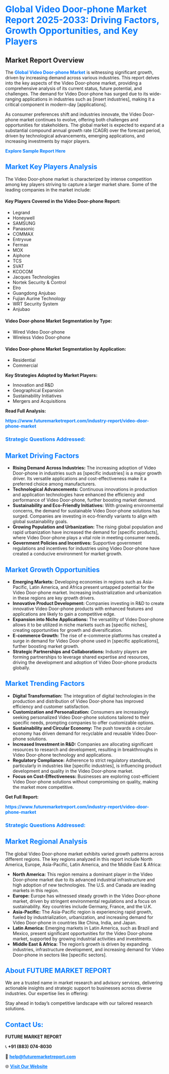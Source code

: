 <h1 style="color: #007BFF;">Global Video Door-phone Market Report 2025-2033: Driving Factors, Growth Opportunities, and Key Players</h1>

<section id="overview">
<h2>Market Report Overview</h2>
<p>The <a href="https://www.futuremarketreport.com/industry-report/video-door-phone-market" style="color: #007BFF; text-decoration: none;"><strong>Global Video Door-phone Market</strong></a> is witnessing significant growth, driven by increasing demand across various industries. This report delves into the key aspects of the Video Door-phone market, providing a comprehensive analysis of its current status, future potential, and challenges. The demand for Video Door-phone has surged due to its wide-ranging applications in industries such as [insert industries], making it a critical component in modern-day [applications].</p>
<p>As consumer preferences shift and industries innovate, the Video Door-phone market continues to evolve, offering both challenges and opportunities for stakeholders. The global market is expected to expand at a substantial compound annual growth rate (CAGR) over the forecast period, driven by technological advancements, emerging applications, and increasing investments by major players.</p>
</section>

<section id="overview">
<p><a href="https://www.futuremarketreport.com/request-sample/reportId=105290" style="color: #007BFF; text-decoration: none;"><strong>Explore Sample Report Here</strong></a></p>
</section>

<section id="key-players">
<h2 style="color: #007BFF;">Market Key Players Analysis</h2>
<p>The Video Door-phone market is characterized by intense competition among key players striving to capture a larger market share. Some of the leading companies in the market include:</p>
<h4>Key Players Covered in the Video Door-phone Report:</h4>
<ul><li>Legrand</li><li>Honeywell</li><li>SAMSUNG</li><li>Panasonic</li><li>COMMAX</li><li>Entryvue</li><li>Fermax</li><li>MOX</li><li>Aiphone</li><li>TCS</li><li>SVAT</li><li>KCOCOM</li><li>Jacques Technologies</li><li>Nortek Security &amp; Control</li><li>Elro</li><li>Guangdong Anjubao</li><li>Fujian Aurine Technology</li><li>WRT Security System</li><li>Anjubao</li></ul>
<h4>Video Door-phone Market Segmentation by Type:</h4>
<ul><li>Wired Video Door-phone</li><li>Wireless Video Door-phone</li></ul>

<h4>Video Door-phone Market Segmentation by Application:</h4>
<ul><li>Residential</li><li>Commercial</li></ul>
<p><strong>Key Strategies Adopted by Market Players:</strong></p>
<ul>
<li>Innovation and R&D</li>
<li>Geographical Expansion</li>
<li>Sustainability Initiatives</li>
<li>Mergers and Acquisitions</li>
</ul>
</section>

<section>
<p><strong>Read Full Analysis: </strong></p><a href="https://www.futuremarketreport.com/industry-report/video-door-phone-market" style="color: #007BFF; text-decoration: none;"><strong>https://www.futuremarketreport.com/industry-report/video-door-phone-market</strong></a>
<h3 style="color: #007BFF;">Strategic Questions Addressed:</h3>
</section>

<section id="driving-factors">
<h2 style="color: #007BFF;">Market Driving Factors</h2>
<ul>
<li><strong>Rising Demand Across Industries:</strong> The increasing adoption of Video Door-phone in industries such as [specific industries] is a major growth driver. Its versatile applications and cost-effectiveness make it a preferred choice among manufacturers.</li>
<li><strong>Technological Advancements:</strong> Continuous innovations in production and application technologies have enhanced the efficiency and performance of Video Door-phone, further boosting market demand.</li>
<li><strong>Sustainability and Eco-Friendly Initiatives:</strong> With growing environmental concerns, the demand for sustainable Video Door-phone solutions has surged. Companies are investing in eco-friendly variants to align with global sustainability goals.</li>
<li><strong>Growing Population and Urbanization:</strong> The rising global population and rapid urbanization have increased the demand for [specific products], where Video Door-phone plays a vital role in meeting consumer needs.</li>
<li><strong>Government Policies and Incentives:</strong> Supportive government regulations and incentives for industries using Video Door-phone have created a conducive environment for market growth.</li>
</ul>
</section>

<section id="growth-opportunities">
<h2 style="color: #007BFF;">Market Growth Opportunities</h2>
<ul>
<li><strong>Emerging Markets:</strong> Developing economies in regions such as Asia-Pacific, Latin America, and Africa present untapped potential for the Video Door-phone market. Increasing industrialization and urbanization in these regions are key growth drivers.</li>
<li><strong>Innovative Product Development:</strong> Companies investing in R&D to create innovative Video Door-phone products with enhanced features and applications are likely to gain a competitive edge.</li>
<li><strong>Expansion into Niche Applications:</strong> The versatility of Video Door-phone allows it to be utilized in niche markets such as [specific niches], creating opportunities for growth and diversification.</li>
<li><strong>E-commerce Growth:</strong> The rise of e-commerce platforms has created a surge in demand for Video Door-phone used in [specific applications], further boosting market growth.</li>
<li><strong>Strategic Partnerships and Collaborations:</strong> Industry players are forming partnerships to leverage shared expertise and resources, driving the development and adoption of Video Door-phone products globally.</li>
</ul>
</section>

<section id="trending-factors">
<h2 style="color: #007BFF;">Market Trending Factors</h2>
<ul>
<li><strong>Digital Transformation:</strong> The integration of digital technologies in the production and distribution of Video Door-phone has improved efficiency and customer satisfaction.</li>
<li><strong>Customization and Personalization:</strong> Consumers are increasingly seeking personalized Video Door-phone solutions tailored to their specific needs, prompting companies to offer customizable options.</li>
<li><strong>Sustainability and Circular Economy:</strong> The push towards a circular economy has driven demand for recyclable and reusable Video Door-phone solutions.</li>
<li><strong>Increased Investment in R&D:</strong> Companies are allocating significant resources to research and development, resulting in breakthroughs in Video Door-phone technology and applications.</li>
<li><strong>Regulatory Compliance:</strong> Adherence to strict regulatory standards, particularly in industries like [specific industries], is influencing product development and quality in the Video Door-phone market.</li>
<li><strong>Focus on Cost-Effectiveness:</strong> Businesses are exploring cost-efficient Video Door-phone solutions without compromising on quality, making the market more competitive.</li>
</ul>
</section>

<section>
<p><strong>Get Full Report: </strong></p><a href="https://www.futuremarketreport.com/industry-report/video-door-phone-market" style="color: #007BFF; text-decoration: none;"><strong>https://www.futuremarketreport.com/industry-report/video-door-phone-market</strong></a>
<h3 style="color: #007BFF;">Strategic Questions Addressed:</h3>
</section>


<section id="regional-analysis">
<h2 style="color: #007BFF;">Market Regional Analysis</h2>
<p>The global Video Door-phone market exhibits varied growth patterns across different regions. The key regions analyzed in this report include North America, Europe, Asia-Pacific, Latin America, and the Middle East & Africa:</p>
<ul>
<li><strong>North America:</strong> This region remains a dominant player in the Video Door-phone market due to its advanced industrial infrastructure and high adoption of new technologies. The U.S. and Canada are leading markets in this region.</li>
<li><strong>Europe:</strong> Europe has witnessed steady growth in the Video Door-phone market, driven by stringent environmental regulations and a focus on sustainability. Key countries include Germany, France, and the U.K.</li>
<li><strong>Asia-Pacific:</strong> The Asia-Pacific region is experiencing rapid growth, fueled by industrialization, urbanization, and increasing demand for Video Door-phone in countries like China, India, and Japan.</li>
<li><strong>Latin America:</strong> Emerging markets in Latin America, such as Brazil and Mexico, present significant opportunities for the Video Door-phone market, supported by growing industrial activities and investments.</li>
<li><strong>Middle East & Africa:</strong> The region’s growth is driven by expanding industries, infrastructure development, and increasing demand for Video Door-phone in sectors like [specific sectors].</li>
</ul>
</section>

<footer>
<h2 style="color: #007BFF;">About FUTURE MARKET REPORT</h2>
<p>We are a trusted name in market research and advisory services, delivering actionable insights and strategic support to businesses across diverse industries. Our expertise lies in offering:</p>

<p>Stay ahead in today’s competitive landscape with our tailored research solutions.</p>

<h2 style="color: #007BFF;">Contact Us:</h2>
<p><strong>FUTURE MARKET REPORT</strong></p>
<p>📞 <strong>+91 (883) 074-8030</strong></p>
<p>📧 <strong><a href="mailto:help@futuremarketreport.com" style="color: #007BFF;">help@futuremarketreport.com</a></strong></p>
<p>🌐 <strong><a href="https://www.futuremarketreport.com/" style="color: #007BFF;">Visit Our Website</a></strong></p>
</footer>